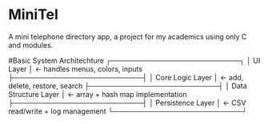 # MiniTel
A mini telephone directory app, a project for my academics using only C and modules.


#Basic System Architechture
┌──────────────────────────┐
│        UI Layer          │ ← handles menus, colors, inputs
├──────────────────────────┤
│   Core Logic Layer       │ ← add, delete, restore, search
├──────────────────────────┤
│   Data Structure Layer   │ ← array + hash map implementation
├──────────────────────────┤
│   Persistence Layer      │ ← CSV read/write + log management
└──────────────────────────┘
